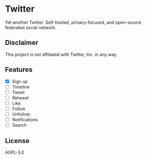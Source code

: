 # Twitter

Yet another Twitter. Self-hosted, privacy-focused, and open-source federated social network.

## Disclaimer

This project is not affiliated with Twitter, Inc. in any way.

## Features

- [x] Sign up
- [ ] Timeline
- [ ] Tweet
- [ ] Retweet
- [ ] Like
- [ ] Follow
- [ ] Unfollow
- [ ] Notifications
- [ ] Search

## License

AGPL-3.0
